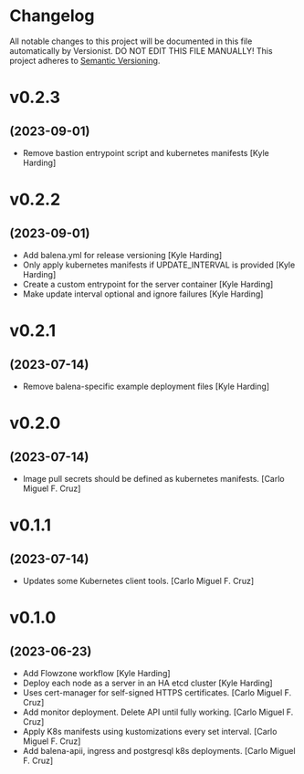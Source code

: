 # Changelog

All notable changes to this project will be documented in this file
automatically by Versionist. DO NOT EDIT THIS FILE MANUALLY!
This project adheres to [Semantic Versioning](http://semver.org/).

# v0.2.3
## (2023-09-01)

* Remove bastion entrypoint script and kubernetes manifests [Kyle Harding]

# v0.2.2
## (2023-09-01)

* Add balena.yml for release versioning [Kyle Harding]
* Only apply kubernetes manifests if UPDATE_INTERVAL is provided [Kyle Harding]
* Create a custom entrypoint for the server container [Kyle Harding]
* Make update interval optional and ignore failures [Kyle Harding]

# v0.2.1
## (2023-07-14)

* Remove balena-specific example deployment files [Kyle Harding]

# v0.2.0
## (2023-07-14)

* Image pull secrets should be defined as kubernetes manifests. [Carlo Miguel F. Cruz]

# v0.1.1
## (2023-07-14)

* Updates some Kubernetes client tools. [Carlo Miguel F. Cruz]

# v0.1.0
## (2023-06-23)

* Add Flowzone workflow [Kyle Harding]
* Deploy each node as a server in an HA etcd cluster [Kyle Harding]
* Uses cert-manager for self-signed HTTPS certificates. [Carlo Miguel F. Cruz]
* Add monitor deployment. Delete API until fully working. [Carlo Miguel F. Cruz]
* Apply K8s manifests using kustomizations every set interval. [Carlo Miguel F. Cruz]
* Add balena-apii, ingress and postgresql k8s deployments. [Carlo Miguel F. Cruz]
